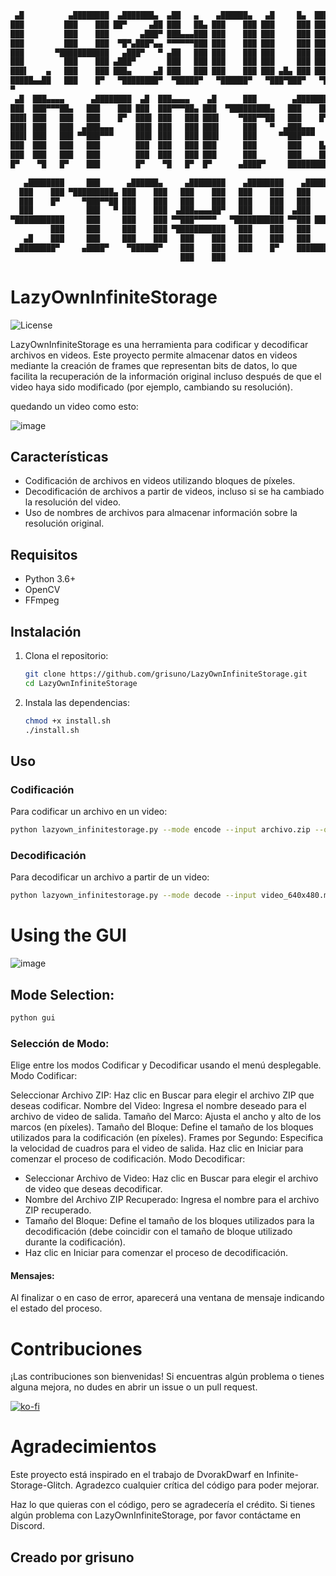 ```sh
 ▄█          ▄████████  ▄███████▄  ▄██   ▄    ▄██████▄   ▄█     █▄  ███▄▄▄▄             
███         ███    ███ ██▀     ▄██ ███   ██▄ ███    ███ ███     ███ ███▀▀▀██▄           
███         ███    ███       ▄███▀ ███▄▄▄███ ███    ███ ███     ███ ███   ███           
███         ███    ███  ▀█▀▄███▀▄▄ ▀▀▀▀▀▀███ ███    ███ ███     ███ ███   ███           
███       ▀███████████   ▄███▀   ▀ ▄██   ███ ███    ███ ███     ███ ███   ███           
███         ███    ███ ▄███▀       ███   ███ ███    ███ ███     ███ ███   ███           
███▌    ▄   ███    ███ ███▄     ▄█ ███   ███ ███    ███ ███ ▄█▄ ███ ███   ███           
█████▄▄██   ███    █▀   ▀████████▀  ▀█████▀   ▀██████▀   ▀███▀███▀   ▀█   █▀            
▀                                                                                       
 ▄█  ███▄▄▄▄      ▄████████  ▄█  ███▄▄▄▄    ▄█      ███        ▄████████                
███  ███▀▀▀██▄   ███    ███ ███  ███▀▀▀██▄ ███  ▀█████████▄   ███    ███                
███▌ ███   ███   ███    █▀  ███▌ ███   ███ ███▌    ▀███▀▀██   ███    █▀                 
███▌ ███   ███  ▄███▄▄▄     ███▌ ███   ███ ███▌     ███   ▀  ▄███▄▄▄                    
███▌ ███   ███ ▀▀███▀▀▀     ███▌ ███   ███ ███▌     ███     ▀▀███▀▀▀                    
███  ███   ███   ███        ███  ███   ███ ███      ███       ███    █▄                 
███  ███   ███   ███        ███  ███   ███ ███      ███       ███    ███                
█▀    ▀█   █▀    ███        █▀    ▀█   █▀  █▀      ▄████▀     ██████████                
                                                                                        
   ▄████████     ███      ▄██████▄     ▄████████    ▄████████    ▄██████▄     ▄████████ 
  ███    ███ ▀█████████▄ ███    ███   ███    ███   ███    ███   ███    ███   ███    ███ 
  ███    █▀     ▀███▀▀██ ███    ███   ███    ███   ███    ███   ███    █▀    ███    █▀  
  ███            ███   ▀ ███    ███  ▄███▄▄▄▄██▀   ███    ███  ▄███         ▄███▄▄▄     
▀███████████     ███     ███    ███ ▀▀███▀▀▀▀▀   ▀███████████ ▀▀███ ████▄  ▀▀███▀▀▀     
         ███     ███     ███    ███ ▀███████████   ███    ███   ███    ███   ███    █▄  
   ▄█    ███     ███     ███    ███   ███    ███   ███    ███   ███    ███   ███    ███ 
 ▄████████▀     ▄████▀    ▀██████▀    ███    ███   ███    █▀    ████████▀    ██████████ 
                                      ███    ███                                        
```

# LazyOwnInfiniteStorage

![License](https://img.shields.io/github/license/grisuno/LazyOwn?style=flat-square)



LazyOwnInfiniteStorage es una herramienta para codificar y decodificar archivos en videos. Este proyecto permite almacenar datos en videos mediante la creación de frames que representan bits de datos, lo que facilita la recuperación de la información original incluso después de que el video haya sido modificado (por ejemplo, cambiando su resolución).

quedando un video como esto:

![image](https://github.com/grisuno/LazyOwnInfiniteStorage/assets/1097185/39044629-7e0c-4806-806a-9bbc5a847d88)


## Características

- Codificación de archivos en videos utilizando bloques de píxeles.
- Decodificación de archivos a partir de videos, incluso si se ha cambiado la resolución del video.
- Uso de nombres de archivos para almacenar información sobre la resolución original.

## Requisitos

- Python 3.6+
- OpenCV
- FFmpeg

## Instalación

1. Clona el repositorio:

    ```sh
    git clone https://github.com/grisuno/LazyOwnInfiniteStorage.git
    cd LazyOwnInfiniteStorage
    ```

2. Instala las dependencias:

    ```sh
    chmod +x install.sh
    ./install.sh
    ```

## Uso

### Codificación

Para codificar un archivo en un video:

```sh
python lazyown_infinitestorage.py --mode encode --input archivo.zip --output video.mp4 --frame_size 640 480 --fps 30 --block_size 4
```

### Decodificación
Para decodificar un archivo a partir de un video:

```sh
python lazyown_infinitestorage.py --mode decode --input video_640x480.mp4 --output recoveredfile.zip --block_size 4
```

# Using the GUI

![image](https://github.com/grisuno/LazyOwnInfiniteStorage/assets/1097185/2e9085ce-0a4f-42b9-bc08-d13e44deb777)


## Mode Selection:

```sh
python gui
```

### Selección de Modo:

Elige entre los modos Codificar y Decodificar usando el menú desplegable.
Modo Codificar:

Seleccionar Archivo ZIP: Haz clic en Buscar para elegir el archivo ZIP que deseas codificar.
Nombre del Video: Ingresa el nombre deseado para el archivo de video de salida.
Tamaño del Marco: Ajusta el ancho y alto de los marcos (en píxeles).
Tamaño del Bloque: Define el tamaño de los bloques utilizados para la codificación (en píxeles).
Frames por Segundo: Especifica la velocidad de cuadros para el video de salida.
Haz clic en Iniciar para comenzar el proceso de codificación.
Modo Decodificar:

- Seleccionar Archivo de Video: Haz clic en Buscar para elegir el archivo de video que deseas decodificar.
- Nombre del Archivo ZIP Recuperado: Ingresa el nombre para el archivo ZIP recuperado.
- Tamaño del Bloque: Define el tamaño de los bloques utilizados para la decodificación (debe coincidir con el tamaño de bloque utilizado durante la codificación).
- Haz clic en Iniciar para comenzar el proceso de decodificación.


#### Mensajes:

Al finalizar o en caso de error, aparecerá una ventana de mensaje indicando el estado del proceso.

# Contribuciones
¡Las contribuciones son bienvenidas! Si encuentras algún problema o tienes alguna mejora, no dudes en abrir un issue o un pull request.

[![ko-fi](https://ko-fi.com/img/githubbutton_sm.svg)](https://ko-fi.com/Y8Y2Z73AV)

# Agradecimientos
Este proyecto está inspirado en el trabajo de DvorakDwarf en Infinite-Storage-Glitch. Agradezco cualquier crítica del código para poder mejorar.

Haz lo que quieras con el código, pero se agradecería el crédito. Si tienes algún problema con LazyOwnInfiniteStorage, por favor contáctame en Discord.

## Creado por grisuno
